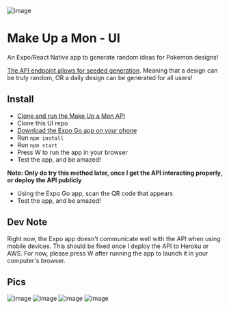 ![image](https://user-images.githubusercontent.com/6615820/165180497-1b1866a0-0317-4483-af39-d7ded40d6be9.png)
# Make Up a Mon - UI

An Expo/React Native app to generate random ideas for Pokemon designs!

[The API endpoint allows for seeded generation](https://github.com/dylbyl/mon-api/). Meaning that a design can be truly random, OR a daily design can be generated for all users!

## Install
- [Clone and run the Make Up a Mon API](https://github.com/dylbyl/mon-api/)
- Clone this UI repo
- [Download the Expo Go app on your phone](https://expo.dev/client)
- Run `npm install`
- Run `npm start`
- Press W to run the app in your browser
- Test the app, and be amazed!


**Note: Only do try this method later, once I get the API interacting properly, or deploy the API publicly**
- Using the Expo Go app, scan the QR code that appears
- Test the app, and be amazed!

## Dev Note
Right now, the Expo app doesn't communicate well with the API when using mobile devices. This should be fixed once I deploy the API to Heroku or AWS.
For now, please press W after running the app to launch it in your computer's browser.

## Pics
![image](https://user-images.githubusercontent.com/6615820/165174489-9196d980-8712-4309-8aac-70160d107afc.png)
![image](https://user-images.githubusercontent.com/6615820/165174553-980a422b-aaea-459f-a3ef-58a4f33fdb6e.png)
![image](https://user-images.githubusercontent.com/6615820/165174590-1dc26eb2-8b7c-454e-8383-ca8890342667.png)
![image](https://user-images.githubusercontent.com/6615820/165174768-2f8ca1b6-452b-4a63-bc88-50104b91a204.png)
